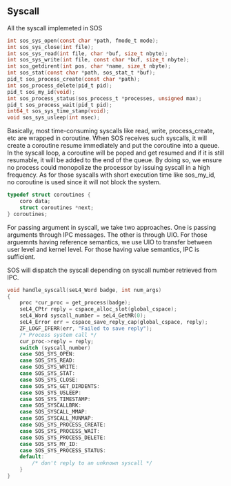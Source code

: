 ## Syscall 

All the syscall implemeted in SOS

```C
int sos_sys_open(const char *path, fmode_t mode);
int sos_sys_close(int file);
int sos_sys_read(int file, char *buf, size_t nbyte);
int sos_sys_write(int file, const char *buf, size_t nbyte);
int sos_getdirent(int pos, char *name, size_t nbyte);
int sos_stat(const char *path, sos_stat_t *buf);
pid_t sos_process_create(const char *path);
int sos_process_delete(pid_t pid);
pid_t sos_my_id(void);
int sos_process_status(sos_process_t *processes, unsigned max);
pid_t sos_process_wait(pid_t pid);
int64_t sos_sys_time_stamp(void);
void sos_sys_usleep(int msec);

```

Basically, most time-consuming syscalls like read, write, process_create, etc are wrapped in coroutine. When SOS receives such syscalls, it will create a coroutine resume immediately and put the coroutine into a queue. In the syscall loop, a coroutine will be poped and get resumed and if it is still resumable, it will be added to the end of the queue. By doing so, we ensure no process could monopolize the processor by issuing syscall in a high frequency.  As for those syscalls with short execution time like sos_my_id, no coroutine is used since it will not block the system.

```c
typedef struct coroutines {
    coro data;
    struct coroutines *next;
} coroutines;
```

For passing argument in syscall, we take two approaches. One is passing arguments through IPC messages. The other is through UIO. For those arguemnts having reference semantics, we use UIO to transfer between user level and kernel level. For those having value semantics, IPC is sufficient. 

SOS will dispatch the syscall depending on syscall number retrieved from IPC.

```c
void handle_syscall(seL4_Word badge, int num_args)
{
    proc *cur_proc = get_process(badge);
    seL4_CPtr reply = cspace_alloc_slot(global_cspace);
    seL4_Word syscall_number = seL4_GetMR(0);
    seL4_Error err = cspace_save_reply_cap(global_cspace, reply);
    ZF_LOGF_IFERR(err, "Failed to save reply");
    /* Process system call */
    cur_proc->reply = reply;
    switch (syscall_number) 
    case SOS_SYS_OPEN: 
    case SOS_SYS_READ: 
    case SOS_SYS_WRITE: 
    case SOS_SYS_STAT: 
    case SOS_SYS_CLOSE: 
    case SOS_SYS_GET_DIRDENTS: 
    case SOS_SYS_USLEEP:
    case SOS_SYS_TIMESTAMP:
    case SOS_SYSCALLBRK:
    case SOS_SYSCALL_MMAP:
    case SOS_SYSCALL_MUNMAP: 
    case SOS_SYS_PROCESS_CREATE: 
    case SOS_SYS_PROCESS_WAIT: 
    case SOS_SYS_PROCESS_DELETE: 
    case SOS_SYS_MY_ID: 
    case SOS_SYS_PROCESS_STATUS:
    default:
        /* don't reply to an unknown syscall */
    }
}
```

